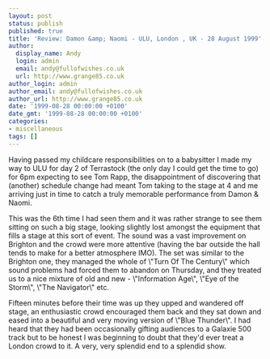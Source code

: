 ```yaml
---
layout: post
status: publish
published: true
title: 'Review: Damon &amp; Naomi - ULU, London , UK - 28 August 1999'
author:
  display_name: Andy
  login: admin
  email: andy@fullofwishes.co.uk
  url: http://www.grange85.co.uk
author_login: admin
author_email: andy@fullofwishes.co.uk
author_url: http://www.grange85.co.uk
date: '1999-08-28 00:00:00 +0100'
date_gmt: '1999-08-28 00:00:00 +0100'
categories:
- miscellaneous
tags: []
---
```

<p>Having passed my childcare responsibilities on to a babysitter I made my way to ULU for day 2 of Terrastock (the only day I could get the time to go) for 6pm expecting to see Tom Rapp, the disappointment of discovering that (another) schedule change had meant Tom taking to the stage at 4 and me arriving just in time to catch a truly memorable performance from Damon & Naomi.</p>
<p>This was the 6th time I had seen them and it was rather strange to see them sitting on such a big stage, looking slightly lost amongst the equipment that fills a stage at this sort of event. The sound was a vast improvement on Brighton and the crowd were more attentive (having the bar outside the hall tends to make for a better atmosphere IMO). The set was similar to the Brighton one, they managed the whole of \"Turn Of The Century\" which sound problems had forced them to abandon on Thursday, and they treated us to a nice mixture of old and new - \"Information Age\", \"Eye of the Storm\", \"The Navigator\" etc.</p>
<p>Fifteen minutes before their time was up they upped and wandered off stage, an enthusiastic crowd encouraged them back and they sat down and eased into a beautiful and very moving version of \"Blue Thunder\". I had heard that they had been occasionally gifting audiences to a Galaxie 500 track but to be honest I was beginning to doubt that they'd ever treat a London crowd to it. A very, very splendid end to a splendid show.</p>

